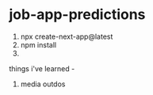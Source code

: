 # job-app-predictions

1. npx create-next-app@latest
2. npm install
3. 

things i've learned - 
1. media outdos 
